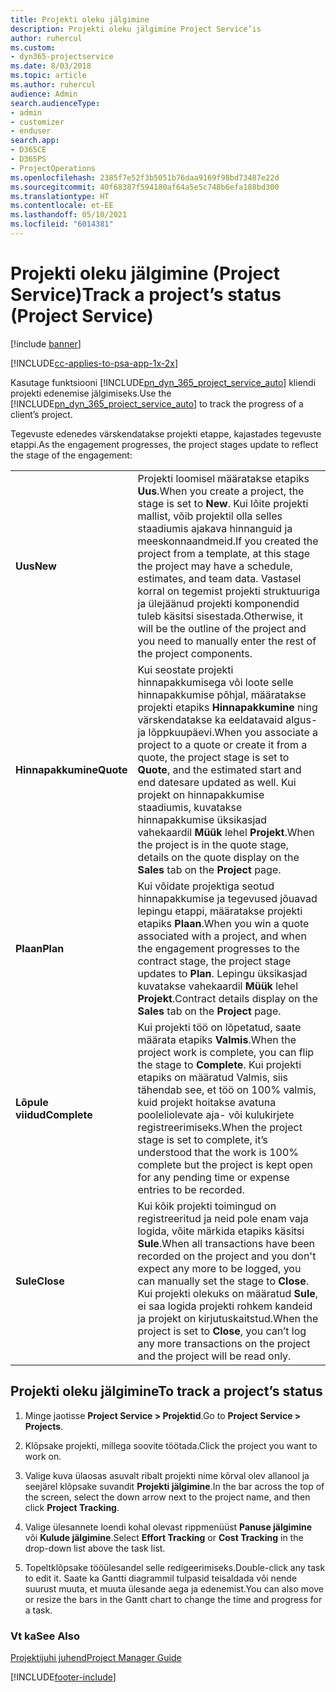 ```yaml
---
title: Projekti oleku jälgimine
description: Projekti oleku jälgimine Project Service’is
author: ruhercul
ms.custom:
- dyn365-projectservice
ms.date: 8/03/2018
ms.topic: article
ms.author: ruhercul
audience: Admin
search.audienceType:
- admin
- customizer
- enduser
search.app:
- D365CE
- D365PS
- ProjectOperations
ms.openlocfilehash: 2385f7e52f3b5051b76daa9169f98bd73487e22d
ms.sourcegitcommit: 40f68387f594180af64a5e5c748b6efa188bd300
ms.translationtype: HT
ms.contentlocale: et-EE
ms.lasthandoff: 05/10/2021
ms.locfileid: "6014381"
---
```

# <a name="track-a-projects-status-project-service"></a><span data-ttu-id="d5a70-103">Projekti oleku jälgimine (Project Service)</span><span class="sxs-lookup"><span data-stu-id="d5a70-103">Track a project’s status (Project Service)</span></span>

[!include [banner](../includes/psa-now-project-operations.md)]

[!INCLUDE[cc-applies-to-psa-app-1x-2x](../includes/cc-applies-to-psa-app-1x-2x.md)]

<span data-ttu-id="d5a70-104">Kasutage funktsiooni [!INCLUDE[pn_dyn_365_project_service_auto](../includes/pn-dyn-365-project-service-auto.md)] kliendi projekti edenemise jälgimiseks.</span><span class="sxs-lookup"><span data-stu-id="d5a70-104">Use the [!INCLUDE[pn_dyn_365_project_service_auto](../includes/pn-dyn-365-project-service-auto.md)] to track the progress of a client’s project.</span></span>  

<span data-ttu-id="d5a70-105">Tegevuste edenedes värskendatakse projekti etappe, kajastades tegevuste etappi.</span><span class="sxs-lookup"><span data-stu-id="d5a70-105">As the engagement progresses, the project stages update to reflect the stage of the engagement:</span></span>  


|              |                                                                                                                                                                                                                                                                                                  |
|--------------|--------------------------------------------------------------------------------------------------------------------------------------------------------------------------------------------------------------------------------------------------------------------------------------------------|
|   <span data-ttu-id="d5a70-106">**Uus**</span><span class="sxs-lookup"><span data-stu-id="d5a70-106">**New**</span></span>    | <span data-ttu-id="d5a70-107">Projekti loomisel määratakse etapiks **Uus**.</span><span class="sxs-lookup"><span data-stu-id="d5a70-107">When you create a project, the stage is set to **New**.</span></span> <span data-ttu-id="d5a70-108">Kui lõite projekti mallist, võib projektil olla selles staadiumis ajakava hinnanguid ja meeskonnaandmeid.</span><span class="sxs-lookup"><span data-stu-id="d5a70-108">If you created the project from a template, at this stage the project may have a schedule, estimates, and team data.</span></span> <span data-ttu-id="d5a70-109">Vastasel korral on tegemist projekti struktuuriga ja ülejäänud projekti komponendid tuleb käsitsi sisestada.</span><span class="sxs-lookup"><span data-stu-id="d5a70-109">Otherwise, it will be the outline of the project and you need to manually enter the rest of the project components.</span></span> |
|  <span data-ttu-id="d5a70-110">**Hinnapakkumine**</span><span class="sxs-lookup"><span data-stu-id="d5a70-110">**Quote**</span></span>   |      <span data-ttu-id="d5a70-111">Kui seostate projekti hinnapakkumisega või loote selle hinnapakkumise põhjal, määratakse projekti etapiks **Hinnapakkumine** ning värskendatakse ka eeldatavaid algus- ja lõppkuupäevi.</span><span class="sxs-lookup"><span data-stu-id="d5a70-111">When you associate a project to a quote or create it from a quote, the project stage is set to **Quote**, and the estimated start and end datesare updated as well.</span></span> <span data-ttu-id="d5a70-112">Kui projekt on hinnapakkumise staadiumis, kuvatakse hinnapakkumise üksikasjad vahekaardil **Müük** lehel **Projekt**.</span><span class="sxs-lookup"><span data-stu-id="d5a70-112">When the project is in the quote stage, details on the quote display on the **Sales** tab on the **Project** page.</span></span>      |
|   <span data-ttu-id="d5a70-113">**Plaan**</span><span class="sxs-lookup"><span data-stu-id="d5a70-113">**Plan**</span></span>   |                                     <span data-ttu-id="d5a70-114">Kui võidate projektiga seotud hinnapakkumise ja tegevused jõuavad lepingu etappi, määratakse projekti etapiks **Plaan**.</span><span class="sxs-lookup"><span data-stu-id="d5a70-114">When you win a quote associated with a project, and when the engagement progresses to the contract stage, the project stage updates to **Plan**.</span></span> <span data-ttu-id="d5a70-115">Lepingu üksikasjad kuvatakse vahekaardil **Müük** lehel **Projekt**.</span><span class="sxs-lookup"><span data-stu-id="d5a70-115">Contract details display on the **Sales** tab on the **Project** page.</span></span>                                      |
| <span data-ttu-id="d5a70-116">**Lõpule viidud**</span><span class="sxs-lookup"><span data-stu-id="d5a70-116">**Complete**</span></span> |                    <span data-ttu-id="d5a70-117">Kui projekti töö on lõpetatud, saate määrata etapiks **Valmis**.</span><span class="sxs-lookup"><span data-stu-id="d5a70-117">When the project work is complete, you can flip the stage to **Complete**.</span></span> <span data-ttu-id="d5a70-118">Kui projekti etapiks on määratud Valmis, siis tähendab see, et töö on 100% valmis, kuid projekt hoitakse avatuna pooleliolevate aja- või kulukirjete registreerimiseks.</span><span class="sxs-lookup"><span data-stu-id="d5a70-118">When the project stage is set to complete, it’s understood that the work is 100% complete but the project is kept open for any pending time or expense entries to be recorded.</span></span>                     |
|  <span data-ttu-id="d5a70-119">**Sule**</span><span class="sxs-lookup"><span data-stu-id="d5a70-119">**Close**</span></span>   |           <span data-ttu-id="d5a70-120">Kui kõik projekti toimingud on registreeritud ja neid pole enam vaja logida, võite märkida etapiks käsitsi **Sule**.</span><span class="sxs-lookup"><span data-stu-id="d5a70-120">When all transactions have been recorded on the project and you don't expect any more to be logged, you can manually set the stage to **Close**.</span></span> <span data-ttu-id="d5a70-121">Kui projekti olekuks on määratud **Sule**, ei saa logida projekti rohkem kandeid ja projekt on kirjutuskaitstud.</span><span class="sxs-lookup"><span data-stu-id="d5a70-121">When the project is set to **Close**, you can’t log any more transactions on the project and the project will be read only.</span></span>           |

## <a name="to-track-a-projects-status"></a><span data-ttu-id="d5a70-122">Projekti oleku jälgimine</span><span class="sxs-lookup"><span data-stu-id="d5a70-122">To track a project’s status</span></span>  

1.  <span data-ttu-id="d5a70-123">Minge jaotisse **Project Service > Projektid**.</span><span class="sxs-lookup"><span data-stu-id="d5a70-123">Go to **Project Service > Projects**.</span></span>  

2.  <span data-ttu-id="d5a70-124">Klõpsake projekti, millega soovite töötada.</span><span class="sxs-lookup"><span data-stu-id="d5a70-124">Click the project you want to work on.</span></span>  

3.  <span data-ttu-id="d5a70-125">Valige kuva ülaosas asuvalt ribalt projekti nime kõrval olev allanool ja seejärel klõpsake suvandit **Projekti jälgimine**.</span><span class="sxs-lookup"><span data-stu-id="d5a70-125">In the bar across the top of the screen, select the down arrow next to the project name, and then click **Project Tracking**.</span></span>  

4.  <span data-ttu-id="d5a70-126">Valige ülesannete loendi kohal olevast rippmenüüst **Panuse jälgimine** või **Kulude jälgimine**.</span><span class="sxs-lookup"><span data-stu-id="d5a70-126">Select **Effort Tracking** or **Cost Tracking** in the drop-down list above the task list.</span></span>  

5.  <span data-ttu-id="d5a70-127">Topeltklõpsake tööülesandel selle redigeerimiseks.</span><span class="sxs-lookup"><span data-stu-id="d5a70-127">Double-click any task to edit it.</span></span> <span data-ttu-id="d5a70-128">Saate ka Gantti diagrammil tulpasid teisaldada või nende suurust muuta, et muuta ülesande aega ja edenemist.</span><span class="sxs-lookup"><span data-stu-id="d5a70-128">You can also move or resize the bars in the Gantt chart to change the time and progress for a task.</span></span>  

### <a name="see-also"></a><span data-ttu-id="d5a70-129">Vt ka</span><span class="sxs-lookup"><span data-stu-id="d5a70-129">See Also</span></span>  
 [<span data-ttu-id="d5a70-130">Projektijuhi juhend</span><span class="sxs-lookup"><span data-stu-id="d5a70-130">Project Manager Guide</span></span>](../psa/project-manager-guide.md)


[!INCLUDE[footer-include](../includes/footer-banner.md)]